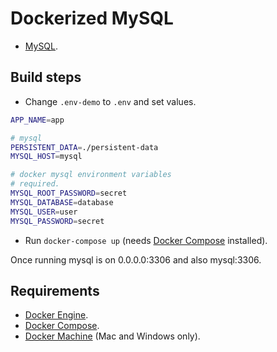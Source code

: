 # Dockerized MySQL

* [MySQL](https://hub.docker.com/_/mysql/).

## Build steps
* Change `.env-demo` to `.env` and set values.

```bash
APP_NAME=app

# mysql
PERSISTENT_DATA=./persistent-data
MYSQL_HOST=mysql

# docker mysql environment variables
# required.
MYSQL_ROOT_PASSWORD=secret
MYSQL_DATABASE=database
MYSQL_USER=user
MYSQL_PASSWORD=secret
```

* Run `docker-compose up` (needs [Docker Compose](https://docs.docker.com/compose/) installed).

Once running mysql is on 0.0.0.0:3306 and also mysql:3306.


## Requirements
* [Docker Engine](https://docs.docker.com/installation/).
* [Docker Compose](https://docs.docker.com/compose/).
* [Docker Machine](https://docs.docker.com/machine/) (Mac and Windows only).